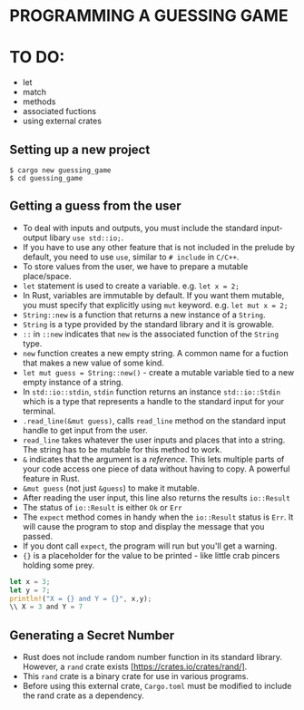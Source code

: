 # PROGRAMMING A GUESSING GAME

# TO DO:
- let
- match
- methods
- associated fuctions
- using external crates

## Setting up a new project
`$ cargo new guessing_game` <br>
`$ cd guessing_game`

## Getting a guess from the user
* To deal with inputs and outputs, you must include the standard input-output libary `use std::io;`.
* If you have to use any other feature that is not included in the prelude by default, you need to use `use`, similar to `# include` in `C/C++`.
* To store values from the user, we have to prepare a mutable place/space.
* `let` statement is used to create a variable. e.g. `let x = 2;`
* In Rust, variables are immutable by default. If you want them mutable, you must specify that explicitly using `mut` keyword. e.g. `let mut x = 2;`
* `String::new` is a function that returns a new instance of a `String`.
* `String` is a type provided by the standard library and it is growable.
* `::` in `::new` indicates that `new` is the associated function of the `String` type. 
* `new` function creates a new empty string. A common name for a fuction that makes a new value of some kind.
* `let mut guess = String::new()` - create a mutable variable tied to a new empty instance of a string.
* In `std::io::stdin`, `stdin` function returns an instance `std::io::Stdin` which is a type that represents a handle to the standard input for your terminal.
* `.read_line(&mut guess)`, calls `read_line` method on the standard input handle to get input from the user.
* `read_line` takes whatever the user inputs and places that into a string. The string has to be mutable for this method to work.
* `&` indicates that the argument is a *reference*. This lets multiple parts of your code access one piece of data without having to copy. A powerful feature in Rust.
* `&mut guess` (not just `&guess`) to make it mutable.
* After reading the user input, this line also returns the results `io::Result`
* The status of `io::Result` is either `Ok` or `Err`
* The `expect` method comes in handy when the `io::Result` status is `Err`. It will cause the program to stop and display the message that you passed.
* If you dont call `expect`, the program will run but you'll get a warning.
* `{}` is a placeholder for the value to be printed - like little crab pincers holding some prey. <br>
```Rust
let x = 3;
let y = 7;
println!("X = {} and Y = {}", x,y);
\\ X = 3 and Y = 7
```

## Generating a Secret Number
* Rust does not include random number function in its standard library. However, a `rand` crate exists [https://crates.io/crates/rand/].
* This `rand` crate is a binary crate for use in various programs.
* Before using this external crate, `Cargo.toml` must be modified to include the rand crate as a dependency.








